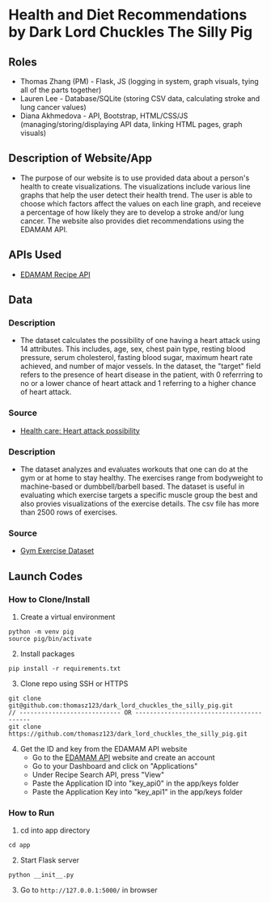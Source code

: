 # Health and Diet Recommendations by Dark Lord Chuckles The Silly Pig

## Roles
* Thomas Zhang (PM) - Flask, JS (logging in system, graph visuals, tying all of the parts together)
* Lauren Lee - Database/SQLite (storing CSV data, calculating stroke and lung cancer values)
* Diana Akhmedova - API, Bootstrap, HTML/CSS/JS (managing/storing/displaying API data, linking HTML pages, graph visuals)

## Description of Website/App
* The purpose of our website is to use provided data about a person's health to create visualizations. The visualizations include various line graphs that help the user detect their health trend. The user is able to choose which factors affect the values on each line graph, and receieve a percentage of how likely they are to develop a stroke and/or lung cancer. The website also provides diet recommendations using the EDAMAM API.

## APIs Used
* [EDAMAM Recipe API](https://github.com/stuy-softdev/notes-and-code/blob/main/api_kb/411_on_recipies.md)

## Data
### Description
* The dataset calculates the possibility of one having a heart attack using 14 attributes. This includes, age, sex, chest pain type, resting blood pressure, serum cholesterol, fasting blood sugar, maximum heart rate achieved, and number of major vessels. In the dataset, the "target" field refers to the presence of heart disease in the patient, with 0 referrring to no or a lower chance of heart attack and 1 referring to a higher chance of heart attack.
### Source
* [Health care: Heart attack possibility](https://www.kaggle.com/datasets/nareshbhat/health-care-data-set-on-heart-attack-possibility)

### Description
* The dataset analyzes and evaluates workouts that one can do at the gym or at home to stay healthy. The exercises range from bodyweight to machine-based or dumbbell/barbell based. The dataset is useful in evaluating which exercise targets a specific muscle group the best and also provies visualizations of the exercise details. The csv file has more than 2500 rows of exercises.
### Source
* [Gym Exercise Dataset](https://www.kaggle.com/datasets/niharika41298/gym-exercise-data)

## Launch Codes
### How to Clone/Install
1. Create a virtual environment
```
python -m venv pig
source pig/bin/activate
```

2. Install packages
```
pip install -r requirements.txt
```

3. Clone repo using SSH or HTTPS
```
git clone git@github.com:thomasz123/dark_lord_chuckles_the_silly_pig.git
// ---------------------------- OR -----------------------------------------
git clone https://github.com/thomasz123/dark_lord_chuckles_the_silly_pig.git
```

4. Get the ID and key from the EDAMAM API website
    * Go to the [EDAMAM API](https://developer.edamam.com/edamam-docs-recipe-api) website and create an account
    * Go to your Dashboard and click on "Applications"
    * Under Recipe Search API, press "View"
    * Paste the Application ID into "key_api0" in the app/keys folder
    * Paste the Application Key into "key_api1" in the app/keys folder

### How to Run
1. cd into app directory
```
cd app
```
2. Start Flask server 
```
python __init__.py
```
3. Go to ```http://127.0.0.1:5000/``` in browser
